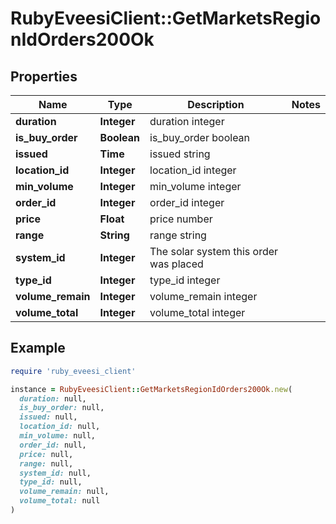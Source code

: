 # RubyEveesiClient::GetMarketsRegionIdOrders200Ok

## Properties

| Name | Type | Description | Notes |
| ---- | ---- | ----------- | ----- |
| **duration** | **Integer** | duration integer |  |
| **is_buy_order** | **Boolean** | is_buy_order boolean |  |
| **issued** | **Time** | issued string |  |
| **location_id** | **Integer** | location_id integer |  |
| **min_volume** | **Integer** | min_volume integer |  |
| **order_id** | **Integer** | order_id integer |  |
| **price** | **Float** | price number |  |
| **range** | **String** | range string |  |
| **system_id** | **Integer** | The solar system this order was placed |  |
| **type_id** | **Integer** | type_id integer |  |
| **volume_remain** | **Integer** | volume_remain integer |  |
| **volume_total** | **Integer** | volume_total integer |  |

## Example

```ruby
require 'ruby_eveesi_client'

instance = RubyEveesiClient::GetMarketsRegionIdOrders200Ok.new(
  duration: null,
  is_buy_order: null,
  issued: null,
  location_id: null,
  min_volume: null,
  order_id: null,
  price: null,
  range: null,
  system_id: null,
  type_id: null,
  volume_remain: null,
  volume_total: null
)
```


